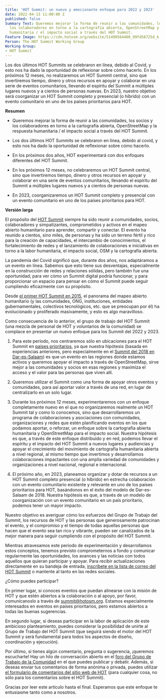 ```yaml
---
title: 'HOT Summit: un nuevo y emocionante enfoque para 2022 y 2023'
date: 2022-04-13 11:00:00 Z
published: false
Summary Text: Queremos mejorar la forma de reunir a las comunidades, los socios y
  los colaboradores en torno a la cartografía abierta, OpenStreetMap y la respuesta
  humanitaria / el impacto social a través del HOT Summit.
Feature Image: https://cdn.hotosm.org/website/51490564400_99fd58725d_k.jpg
Person: The HOT Summit Working Group
Working Group:
- HOT Summit
---
```


Los dos últimos HOT Summits se celebraron en línea, debido al Covid, y esto nos ha dado la oportunidad de reflexionar sobre cómo hacerlo. En los próximos 12 meses, no realizaremos un HOT Summit central, sino que invertiremos tiempo, dinero y otros recursos en apoyar y colaborar en una serie de eventos comunitarios, llevando el espíritu del Summit a múltiples lugares nuevos y a cientos de personas nuevas. En 2023, nuestro objetivo será coorganizar un HOT Summit completo y presencial (o híbrido) con un evento comunitario en uno de los países prioritarios para HOT.

**Resumen**

* Queremos mejorar la forma de reunir a las comunidades, los socios y los colaboradores en torno a la cartografía abierta, OpenStreetMap y la respuesta humanitaria / el impacto social a través del HOT Summit.

* Los dos últimos HOT Summits se celebraron en línea, debido al covid, y esto nos ha dado la oportunidad de reflexionar sobre cómo hacerlo.

* En los próximos dos años, HOT experimentará con dos enfoques diferentes del HOT Summit.

* En los próximos 12 meses, no celebraremos un HOT Summit central, sino que invertiremos tiempo, dinero y otros recursos en apoyar y colaborar en una serie de eventos comunitarios, llevando el espíritu del Summit a múltiples lugares nuevos y a cientos de personas nuevas.

* En 2023, coorganizaremos un HOT Summit completo y presencial con un evento comunitario en uno de los países prioritarios para HOT.

**Versión larga**

El propósito del [HOT Summit](https://summit.hotosm.org/) siempre ha sido reunir a comunidades, socios, colaboradores y simpatizantes, comprometidos y activos en el mapeo abierto humanitario para aprender, compartir y conectar. El evento ha reunido a cientos, sino miles, de personas y ha sido un terreno fértil y rico para la creación de capacidades, el intercambio de conocimientos, el fortalecimiento de redes y el lanzamiento de colaboraciones e iniciativas en torno a la labor humanitaria, el impacto social, OSM y la cartografía abierta.

La pandemia del Covid significó que, durante dos años, nos adaptáramos a un evento en línea. Sabemos que esto tiene sus desventajas, especialmente en la construcción de redes y relaciones sólidas, pero también fue una oportunidad; para ver cómo un Summit digital podría funcionar, y para proporcionar un espacio para pensar en cómo el Summit puede seguir cumpliendo eficazmente con su propósito.

Desde [el primer HOT Summit en 2015](http://summit2015.hotosm.org/), el panorama del mapeo abierto humanitario (y las comunidades, ONG, instituciones, entidades gubernamentales, colectivos tecnológicos, etc. que se preocupan por él) ha evolucionado y proliferado masivamente, y esto es algo maravilloso.

Como consecuencia de lo anterior, el grupo de trabajo del HOT Summit (una mezcla de personal de HOT y voluntarios de la comunidad) se complace en presentar un nuevo enfoque para los Summit del 2022 y 2023.

1. Para este período, nos centraremos sólo en ubicaciones para el HOT Summit en [países prioritarios](https://wiki.openstreetmap.org/wiki/Humanitarian_OSM_Team/Priority_countries), ya que nuestra hipótesis (basada en experiencias anteriores, pero especialmente en el [Summit del 2018 en Dar-es-Salaam](http://summit2018.hotosm.org/)) es que un evento en las regiones donde estamos activos y queremos apoyar el impacto a través de OpenStreetMap, sirve mejor a las comunidades y socios en esas regiones y maximiza el acceso y el valor para las personas que viven allí.

2. Queremos utilizar el Summit como una forma de apoyar otros eventos y comunidades, para así aportar valor a través de una red, en lugar de centralizarlo en un solo lugar.

3. Durante los próximos 12 meses, experimentaremos con un enfoque completamente nuevo en el que no organizaremos realmente un HOT Summit tal y como lo conocemos, sino que desarrollaremos un programa de colaboraciones y asociaciones con comunidades, organizaciones y redes que estén planificando eventos en los que podamos aportar, o reforzar, un enfoque sobre la cartografía abierta humanitaria y OpenStreetMap para el impacto social. Nuestra hipótesis es que, a través de este enfoque distribuido y en red, podemos llevar el espíritu y el impacto del HOT Summit a nuevos lugares y audiencias y apoyar el crecimiento del movimiento de cartografía humanitaria abierta a nivel regional, al mismo tiempo que invertimos y desarrollamos colaboraciones impactantes con una amplia variedad de comunidades y organizaciones a nivel nacional, regional e internacional.

4. El próximo año, en 2023, planeamos organizar y dotar de recursos a un HOT Summit completo presencial (o híbrido) en estrecha colaboración con un evento comunitario existente y relevante en uno de los países prioritarios para HOT, basándonos en el éxito del modelo de Dar-es-Salaam de 2018. Nuestra hipótesis es que, a través de un modelo de coorganización con un evento comunitario en un país prioritario, podemos tener un mayor impacto.

Nuestro objetivo es averiguar cómo los esfuerzos del Grupo de Trabajo del Summit, los recursos de HOT y las personas que generosamente patrocinan el evento, y el compromiso y el tiempo de todas aquellas personas que hacen que el evento sea tan rico y vibrante, pueden ser canalizados de la mejor manera para seguir cumpliendo con el propósito del HOT Summit.

Mientras atravesamos este periodo de experimentación y desarrollamos estos conceptos, tenemos previsto comprometernos a fondo y comunicar regularmente las oportunidades, los avances y las noticias con todos aquellos que quieran participar y apoyar. Para recibir actualizaciones directamente en su bandeja de entrada, [inscríbete en la lista de correo del HOT Summit](http://eepurl.com/hZb44r) o mantente al tanto en las redes sociales.

¿Cómo puedes participar?

En primer lugar, si conoces eventos que puedan alinearse con la misión de HOT y que estén abiertos a la colaboración o al apoyo, por favor, comunícanoslo a través de [summit@hotosm.org](mailto:summit@hotosm.org). Estamos especialmente interesados en eventos en países prioritarios, pero estamos abiertos a todas las buenas sugerencias.

En segundo lugar, si deseas participar en la labor de aplicación de este ambicioso planteamiento, puedes considerar la posibilidad de unirte al Grupo de Trabajo del HOT Summit (que seguirá siendo el motor del HOT Summit y será fundamental para todos los aspectos de diseño, coordinación y ejecución).

Por último, si tienes algún comentario, pregunta o sugerencia, ¡queremos escucharte! Hay un hilo de conversación abierto en el [foro del Grupo de Trabajo de la Comunidad](https://loomio.hotosm.org/s/aFxjmA5Z) en el que puedes publicar y debatir. Además, si deseas enviar tus comentarios de forma anónima o privada, puedes utilizar [el formulario de comentarios del sitio web de HOT](https://www.hotosm.org/feedback) (para cualquier cosa, no sólo para los comentarios sobre el HOT Summit).

Gracias por leer este artículo hasta el final. Esperamos que este enfoque te entusiasme tanto como a nosotros.
